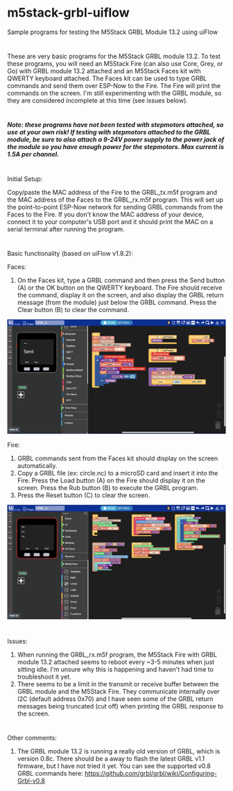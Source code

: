 # m5stack-grbl-uiflow
Sample programs for testing the M5Stack GRBL Module 13.2 using uiFlow

#
These are very basic programs for the M5Stack GRBL module 13.2. To test these programs, you will need an M5Stack Fire (can also use Core, Grey, or Go) with GRBL module 13.2 attached and an M5Stack Faces kit with QWERTY keyboard attached. The Faces kit can be used to type GRBL commands and send them over ESP-Now to the Fire. The Fire will print the commands on the screen. I'm still experimenting with the GRBL module, so they are considered incomplete at this time (see issues below).

#
***Note: these programs have not been tested with stepmotors attached, so use at your own risk! If testing with stepmotors attached to the GRBL module, be sure to also attach a 9-24V power supply to the power jack of the module so you have enough power for the stepmotors. Max current is 1.5A per channel.***

#
Initial Setup:

Copy/paste the MAC address of the Fire to the GRBL_tx.m5f program and the MAC address of the Faces to the GRBL_rx.m5f program. This will set up the point-to-point ESP-Now network for sending GRBL commands from the Faces to the Fire. If you don't know the MAC address of your device, connect it to your computer's USB port and it should print the MAC on a serial terminal after running the program.
#
Basic functionality (based on uiFlow v1.8.2): 

Faces:
1. On the Faces kit, type a GRBL command and then press the Send button (A) or the OK button on the QWERTY keyboard. The Fire should receive the command, display it on the screen, and also display the GRBL return message (from the module) just below the GRBL command. Press the Clear button (B) to clear the command.

![Image of GRBL_tx](https://github.com/bstein2379/m5stack-grbl-uiflow/blob/main/GRBL_tx.png)

Fire:
1. GRBL commands sent from the Faces kit should display on the screen automatically.
2. Copy a GRBL file (ex: circle.nc) to a microSD card and insert it into the Fire. Press the Load button (A) on the Fire should display it on the screen. Press the Rub button (B) to execute the GRBL program.
2. Press the Reset button (C) to clear the screen.

![Image of GRBL_rx](https://github.com/bstein2379/m5stack-grbl-uiflow/blob/main/GRBL_rx.png)

#
Issues:
1. When running the GRBL_rx.m5f program, the M5Stack Fire with GRBL module 13.2 attached seems to reboot every ~3-5 minutes when just sitting idle. I'm unsure why this is happening and haven't had time to troubleshoot it yet.
1. There seems to be a limit in the transmit or receive buffer between the GRBL module and the M5Stack Fire. They communicate internally over I2C (default address 0x70) and I have seen some of the GRBL return messages being truncated (cut off) when printing the GRBL response to the screen. 
#
Other comments:
1. The GRBL module 13.2 is running a really old version of GRBL, which is version 0.8c. There should be a away to flash the latest GRBL v1.1 firmware, but I have not tried it yet.  You can see the supported v0.8 GRBL commands here: https://github.com/grbl/grbl/wiki/Configuring-Grbl-v0.8
